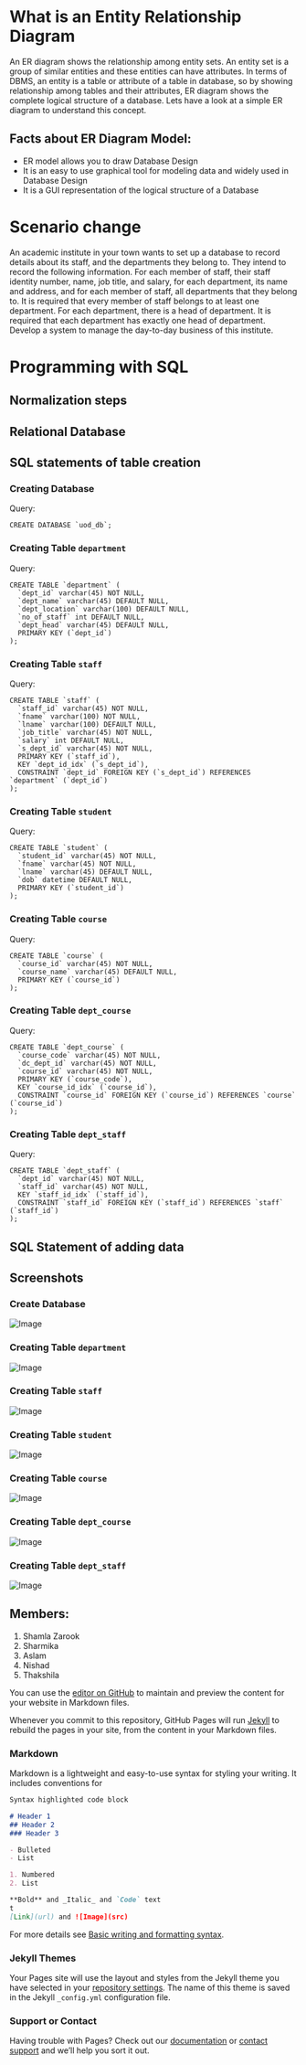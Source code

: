 
# What is an Entity Relationship Diagram

An ER diagram shows the relationship among entity sets. An entity set is a group of similar
entities and these entities can have attributes. In terms of DBMS, an entity is a table or attribute
of a table in database, so by showing relationship among tables and their attributes, ER diagram
shows the complete logical structure of a database. Lets have a look at a simple ER diagram to
understand this concept.

## Facts about ER Diagram Model:
* ER model allows you to draw Database Design
* It is an easy to use graphical tool for modeling data and widely used in Database Design
* It is a GUI representation of the logical structure of a Database

# Scenario change

An academic institute in your town wants to set up a database to record details about its staff, and the departments they belong to. They intend to record the following information. For each member of staff, their staff identity number, name, job title, and salary, for each department, its name and address, and for each member of staff, all departments that they belong to. It is required that every member of staff belongs to at least one department. For each department, there is a head of department. It is required that each department has exactly one head of department. Develop a system to manage the day-to-day business of this institute.

# Programming with SQL

## Normalization steps

## Relational Database

## SQL statements of table creation

### Creating Database

Query:

```
CREATE DATABASE `uod_db`;
```
### Creating Table `department`

Query:

```
CREATE TABLE `department` (
  `dept_id` varchar(45) NOT NULL,
  `dept_name` varchar(45) DEFAULT NULL,
  `dept_location` varchar(100) DEFAULT NULL,
  `no_of_staff` int DEFAULT NULL,
  `dept_head` varchar(45) DEFAULT NULL,
  PRIMARY KEY (`dept_id`)
);
```

### Creating Table `staff`

Query:

```
CREATE TABLE `staff` (
  `staff_id` varchar(45) NOT NULL,
  `fname` varchar(100) NOT NULL,
  `lname` varchar(100) DEFAULT NULL,
  `job_title` varchar(45) NOT NULL,
  `salary` int DEFAULT NULL,
  `s_dept_id` varchar(45) NOT NULL,
  PRIMARY KEY (`staff_id`),
  KEY `dept_id_idx` (`s_dept_id`),
  CONSTRAINT `dept_id` FOREIGN KEY (`s_dept_id`) REFERENCES `department` (`dept_id`)
);
```

### Creating Table `student`

Query:

```
CREATE TABLE `student` (
  `student_id` varchar(45) NOT NULL,
  `fname` varchar(45) NOT NULL,
  `lname` varchar(45) DEFAULT NULL,
  `dob` datetime DEFAULT NULL,
  PRIMARY KEY (`student_id`)
);
```

### Creating Table `course`

Query:

```
CREATE TABLE `course` (
  `course_id` varchar(45) NOT NULL,
  `course_name` varchar(45) DEFAULT NULL,
  PRIMARY KEY (`course_id`)
);
```

### Creating Table `dept_course`

Query:

```
CREATE TABLE `dept_course` (
  `course_code` varchar(45) NOT NULL,
  `dc_dept_id` varchar(45) NOT NULL,
  `course_id` varchar(45) NOT NULL,
  PRIMARY KEY (`course_code`),
  KEY `course_id_idx` (`course_id`),
  CONSTRAINT `course_id` FOREIGN KEY (`course_id`) REFERENCES `course` (`course_id`)
);

```

### Creating Table `dept_staff`

Query:

```
CREATE TABLE `dept_staff` (
  `dept_id` varchar(45) NOT NULL,
  `staff_id` varchar(45) NOT NULL,
  KEY `staff_id_idx` (`staff_id`),
  CONSTRAINT `staff_id` FOREIGN KEY (`staff_id`) REFERENCES `staff` (`staff_id`)
);
```

## SQL Statement of adding data

## Screenshots

### Create Database

![Image](images/1-create-db.JPG)

### Creating Table `department`

![Image](images/2-create-table-dept.JPG)

### Creating Table `staff`

![Image](images/3-create-table-staff.JPG)

### Creating Table `student`

![Image](images/4-create-table-course.JPG)

### Creating Table `course`

![Image](images/5-create-table-student.JPG)

### Creating Table `dept_course`

![Image](images/6-create-table-dept-course.JPG)

### Creating Table `dept_staff`

![Image](images/7-create-table-dept-staff.JPG)

## Members:

1. Shamla Zarook
2. Sharmika
3. Aslam
4. Nishad  
5. Thakshila

You can use the [editor on GitHub](https://github.com/TeamDataBite/blog/edit/main/README.md) to maintain and preview the content for your website in Markdown files.

Whenever you commit to this repository, GitHub Pages will run [Jekyll](https://jekyllrb.com/) to rebuild the pages in your site, from the content in your Markdown files.

### Markdown

Markdown is a lightweight and easy-to-use syntax for styling your writing. It includes conventions for

```markdown
Syntax highlighted code block

# Header 1
## Header 2
### Header 3

- Bulleted
- List

1. Numbered
2. List

**Bold** and _Italic_ and `Code` text
t
[Link](url) and ![Image](src)
```

For more details see [Basic writing and formatting syntax](https://docs.github.com/en/github/writing-on-github/getting-started-with-writing-and-formatting-on-github/basic-writing-and-formatting-syntax).

### Jekyll Themes

Your Pages site will use the layout and styles from the Jekyll theme you have selected in your [repository settings](https://github.com/TeamDataBite/blog/settings/pages). The name of this theme is saved in the Jekyll `_config.yml` configuration file.

### Support or Contact

Having trouble with Pages? Check out our [documentation](https://docs.github.com/categories/github-pages-basics/) or [contact support](https://support.github.com/contact) and we’ll help you sort it out.
